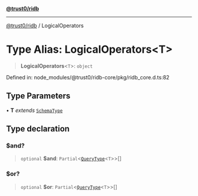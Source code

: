 [**@trust0/ridb**](../README.md)

***

[@trust0/ridb](../README.md) / LogicalOperators

# Type Alias: LogicalOperators\<T\>

> **LogicalOperators**\<`T`\>: `object`

Defined in: node\_modules/@trust0/ridb-core/pkg/ridb\_core.d.ts:82

## Type Parameters

• **T** *extends* [`SchemaType`](SchemaType.md)

## Type declaration

### $and?

> `optional` **$and**: `Partial`\<[`QueryType`](QueryType.md)\<`T`\>\>[]

### $or?

> `optional` **$or**: `Partial`\<[`QueryType`](QueryType.md)\<`T`\>\>[]
